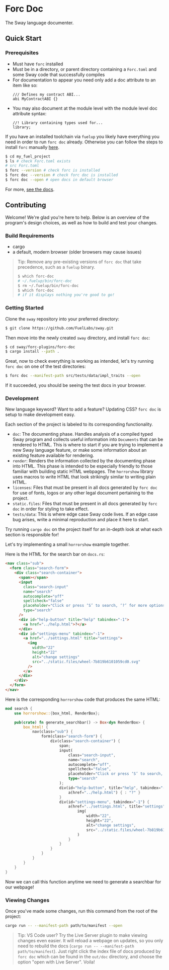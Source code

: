 # Forc Doc

The Sway language documenter.

## Quick Start

### Prerequisites

- Must have `forc` installed
- Must be in a directory, or parent directory containing a `Forc.toml` and some Sway code that successfully compiles
- For documentation to appear you need only add a doc attribute to an item like so:
  ```sway
  /// Defines my contract ABI...
  abi MyContractABI {}
  ```
- You may also document at the module level with the module level doc attribute syntax:
  ```sway
  //! Library containing types used for...
  library;
  ```

If you have an installed toolchain via `fuelup` you likely have everything you need in order to run `forc doc` already. Otherwise you can follow the steps to install `forc` manually [here]().

```sh
$ cd my_fuel_project
$ ls # check Forc.toml exists
# src Forc.toml
$ forc --version # check forc is installed
$ forc doc --version # check forc doc is installed
$ forc doc --open # open docs in default browser
```

For more, [see the docs]().

## Contributing

Welcome! We're glad you're here to help. Below is an overview of the program's design choices, as well as how to build and test your changes.

### Build Requirements

- cargo
- a default, modern browser (older browsers may cause issues)

> Tip: Remove any pre-existing versions of `forc doc` that take precedence, such as a `fuelup` binary.
>
> ```sh
> $ which forc-doc
> # ~/.fuelup/bin/forc-doc
> $ rm ~/.fuelup/bin/forc-doc
> $ which forc-doc
> # if it displays nothing you're good to go!
> ```

### Getting Started

Clone the `sway` repository into your preferred directory:

```sh
$ git clone https://github.com/FuelLabs/sway.git
```

Then move into the newly created `sway` directory, and install `forc doc`:

```sh
$ cd sway/forc-plugins/forc-doc
$ cargo install --path .
```

Great, now to check everything is working as intended, let's try running `forc doc` on one of the test directories:

```sh
$ forc doc --manifest-path src/tests/data/impl_traits --open
```

If it succeeded, you should be seeing the test docs in your browser.

### Development

New language keyword? Want to add a feature? Updating CSS? `forc doc` is setup to make development easy.

Each section of the project is labeled to its corresponding functionality.

- `doc`: The documenting phase. Handles analysis of a compiled typed Sway program and collects useful information into `Documents` that can be rendered to HTML. This is where to start if you are trying to implement a new Sway language feature, or make some information about an existing feature available for rendering.
- `render`: Renders the information collected by the documenting phase into HTML. This phase is intended to be especially friendly to those familiar with building static HTML webpages. The `horrorshow` library uses macros to write HTML that look strikingly similar to writing plain HTML.
- `licenses`: Files that must be present in all docs generated by `forc doc` for use of fonts, logos or any other legal document pertaining to the project.
- `static.files`: Files that must be present in all docs generated by `forc doc` in order for styling to take effect.
- `tests/data`: This is where edge case Sway code lives. If an edge case bug arises, write a minimal reproduction and place it here to start.

Try running `cargo doc` on the project itself for an in-depth look at what each section is responsible for!

Let's try implementing a small `horrorshow` example together.

Here is the HTML for the search bar on `docs.rs`:

```html
<nav class="sub">
  <form class="search-form">
    <div class="search-container">
      <span></span>
      <input
        class="search-input"
        name="search"
        autocomplete="off"
        spellcheck="false"
        placeholder="Click or press ‘S’ to search, ‘?’ for more options…"
        type="search"
      />
      <div id="help-button" title="help" tabindex="-1">
        <a href="../help.html">?</a>
      </div>
      <div id="settings-menu" tabindex="-1">
        <a href="../settings.html" title="settings">
          <img
            width="22"
            height="22"
            alt="change settings"
            src="../static.files/wheel-7b819b6101059cd0.svg"
          />
        </a>
      </div>
    </div>
  </form>
</nav>
```

Here is the corresponding `horrorshow` code that produces the same HTML:

```rust
mod search {
    use horrorshow::{box_html, RenderBox};

    pub(crate) fn generate_searchbar() -> Box<dyn RenderBox> {
        box_html! {
            nav(class="sub") {
                form(class="search-form") {
                    div(class="search-container") {
                        span;
                        input(
                            class="search-input",
                            name="search",
                            autocomplete="off",
                            spellcheck="false",
                            placeholder="Click or press ‘S’ to search, ‘?’ for more options…",
                            type="search"
                        );
                        div(id="help-button", title="help", tabindex="-1") {
                            a(href="../help.html") { : "?" }
                        }
                        div(id="settings-menu", tabindex="-1") {
                            a(href="../settings.html", title="settings") {
                                img(
                                    width="22",
                                    height="22",
                                    alt="change settings",
                                    src="../static.files/wheel-7b819b6101059cd0.svg"
                                )
                            }
                        }
                    }
                }
            }
        }
    }
}
```

Now we can call this function anytime we need to generate a searchbar for our webpage!

### Viewing Changes

Once you've made some changes, run this command from the root of the project:

```sh
cargo run -- --manifest-path path/to/manifest --open
```

> Tip: VS Code user? Try the Live Server plugin to make viewing changes even easier. It will reload a webpage on updates, so you only need to rebuild the docs (`cargo run -- --manifest-path path/to/manifest`). Just right click the index file of docs produced by `forc doc` which can be found in the `out/doc` directory, and choose the option "open with Live Server". Voila!
